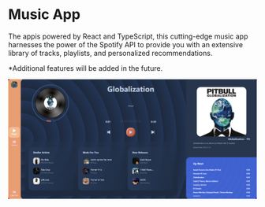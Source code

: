 # Music App

The appis powered by React and TypeScript, this cutting-edge music app harnesses the power of the Spotify API to provide you with an extensive library of tracks, playlists, and personalized recommendations.

<!-- [Link to website](https://music-app-a37eb.firebaseapp.com/). -->

\*Additional features will be added in the future.

![Screenshot](https://github.com/RoiYehezkel/Music-App/blob/main/public/images/preview.png?raw=true)
